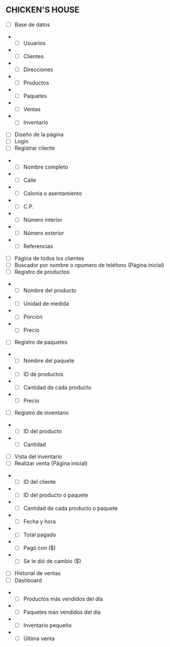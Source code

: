 ## CHICKEN'S HOUSE
- [ ] Base de datos
-  - [ ] Usuarios
-  - [ ] Clientes
-  - [ ] Direcciones
-  - [ ] Productos
-  - [ ] Paquetes
-  - [ ] Ventas
-  - [ ] Inventario
- [ ] Diseño de la página
- [ ] Login
- [ ] Registrar cliente
-  - [ ] Nombre completo
-  - [ ] Calle
-  - [ ] Colonia o asentamiento
-  - [ ] C.P.
-  - [ ] Número interior
-  - [ ] Número exterior
-  - [ ] Referencias
- [ ] Página de todos los clientes
- [ ] Buscador por nombre o npumero de teléfono (Página inicial)
- [ ] Registro de productos
-  - [ ] Nombre del producto
-  - [ ] Unidad de medida
-  - [ ] Porción
-  - [ ] Precio
- [ ] Registro de paquetes
- - [ ] Nombre del paquete
- - [ ] ID de productos
- - [ ] Cantidad de cada producto
- - [ ] Precio
- [ ] Registro de inventario
- - [ ] ID del producto
- - [ ] Cantidad
- [ ] Vista del inventario
- [ ] Realizar venta (Página inicial)
- - [ ] ID del cliente
- - [ ] ID del producto o paquete
- - [ ] Cantidad de cada producto o paquete
- - [ ] Fecha y hora
- - [ ] Total pagado
- - [ ] Pagó con ($)
- - [ ] Se le dió de cambio ($)
- [ ] Historial de ventas
- [ ] Dashboard
- - [ ] Productos más vendidos del día
- - [ ] Paquetes más vendidos del día
- - [ ] Inventario pequeño
- - [ ] Última venta
